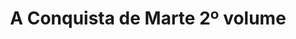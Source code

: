 ---
Numero: 322
title: A Conquista de Marte 2º volume
Autor: William Rollo
Co-autor: 
Ano-de-Publicacao: 1984
Titulo-original: The Olympus Gambit
Tradutor: Eurico da Fonseca
Co-tradutor: 
Ano-de-edicao: 1983
alias: William-Rollo
Autor2-alias: 
Tradutor1-alias: Eurico-da-Fonseca
Tradutor2-alias: 
Titulo-link: 322-A-Conquista-de-Marte-2-volume
Capa: 
pags: 
Capa-link: 
---